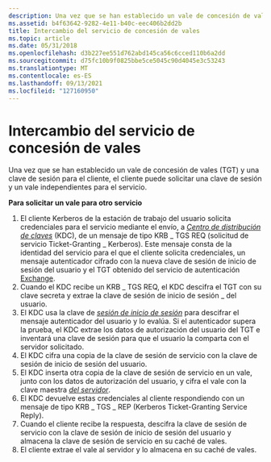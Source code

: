 ```yaml
---
description: Una vez que se han establecido un vale de concesión de vales (TGT) y una clave de sesión para el cliente, el cliente puede solicitar una clave de sesión y un vale independientes para el servicio.
ms.assetid: b4f63642-9282-4e11-b40c-eec406b2dd2b
title: Intercambio del servicio de concesión de vales
ms.topic: article
ms.date: 05/31/2018
ms.openlocfilehash: d3b227ee551d762abd145ca56c6cced110b6a2dd
ms.sourcegitcommit: d75fc10b9f0825bbe5ce5045c90d4045e3c53243
ms.translationtype: MT
ms.contentlocale: es-ES
ms.lasthandoff: 09/13/2021
ms.locfileid: "127160950"
---
```

# <a name="ticket-granting-service-exchange"></a>Intercambio del servicio de concesión de vales

Una vez que se han establecido [](../secgloss/s-gly.md) un vale de concesión de vales (TGT) y una clave de sesión para el cliente, el cliente puede solicitar una clave de sesión y un vale independientes para el servicio.

**Para solicitar un vale para otro servicio**

1.  El cliente Kerberos de la estación [](../secgloss/c-gly.md) de trabajo del usuario solicita credenciales para el servicio mediante el envío, a [*Centro de distribución de claves*](../secgloss/k-gly.md) (KDC), de un mensaje de tipo KRB \_ TGS REQ (solicitud de servicio Ticket-Granting \_ Kerberos). Este mensaje consta de la identidad del servicio para el que el cliente solicita credenciales, [](../secgloss/s-gly.md)un mensaje autenticador cifrado con la nueva clave de sesión de inicio de sesión del usuario y el TGT obtenido del servicio de autenticación [Exchange](authentication-service-exchange.md).
2.  Cuando el KDC recibe un KRB \_ TGS REQ, el KDC descifra el TGT con su clave secreta y extrae la clave de sesión de inicio de sesión \_ del usuario.
3.  El KDC usa la clave de [*sesión de inicio de sesión*](../secgloss/s-gly.md) para descifrar el mensaje autenticador del usuario y lo evalúa. Si el autenticador supera la prueba, el KDC extrae los datos de autorización del usuario del TGT e inventará una clave de sesión para que el usuario la comparta con el servidor solicitado.
4.  El KDC cifra una copia de la clave de sesión de servicio con la clave de sesión de inicio de sesión del usuario.
5.  El KDC inserta otra copia de la clave de sesión de servicio en un vale, junto con los datos de autorización del usuario, y cifra el vale con la clave maestra [*del servidor*](../secgloss/m-gly.md).
6.  El KDC devuelve estas credenciales al cliente respondiendo con un mensaje de tipo KRB \_ TGS \_ REP (Kerberos Ticket-Granting Service Reply).
7.  Cuando el cliente recibe la respuesta, descifra la clave de sesión de servicio con la clave de sesión de inicio de sesión del usuario y almacena la clave de sesión de servicio en su caché de vales.
8.  El cliente extrae el vale al servidor y lo almacena en su caché de vales.

 

 
